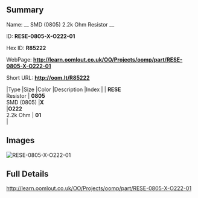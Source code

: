 

## Summary
 
Name: __ SMD (0805) 2.2k Ohm Resistor __

ID: __RESE-0805-X-O222-01__

Hex ID: __R85222__

WebPage: __http://learn.oomlout.co.uk/OO/Projects/oomp/part/RESE-0805-X-O222-01__

Short URL: __http://oom.lt/R85222__


|Type   |Size   |Color   |Description   |Index   |
| __RESE__ <br>Resistor  | __0805__<br>SMD (0805)   |__X__<br>    |__O222__<br>2.2k Ohm    | __01__<br>  |


## Images
![RESE-0805-X-O222-01](http://oomlout.com/oomp-gen/parts/RESE-0805-X-O222-01/RESE-0805-X-O222-01_420.jpg)

## Full Details

 http://learn.oomlout.co.uk/OO/Projects/oomp/part/RESE-0805-X-O222-01


